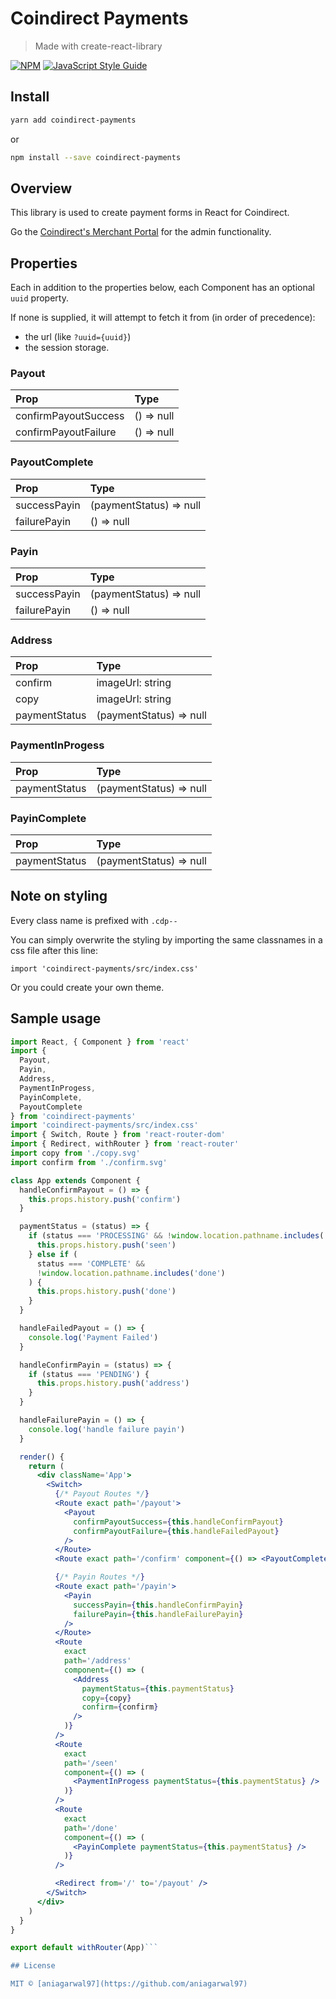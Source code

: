 # Coindirect Payments

> Made with create-react-library

[![NPM](https://img.shields.io/npm/v/coindirect-payments.svg)](https://www.npmjs.com/package/coindirect-payments) [![JavaScript Style Guide](https://img.shields.io/badge/code_style-standard-brightgreen.svg)](https://standardjs.com)

## Install

```bash
yarn add coindirect-payments
```

or

```bash
npm install --save coindirect-payments
```

## Overview

This library is used to create payment forms in React for Coindirect.

Go the [Coindirect's Merchant Portal](https://merchants.coindirect.com/payments) for the admin functionality.

## Properties

Each in addition to the properties below, each Component has an optional `uuid` property.

If none is supplied, it will attempt to fetch it from (in order of precedence):

- the url (like `?uuid={uuid}`)
- the session storage.

### Payout

| Prop                 | Type       |
| :------------------- | :--------- |
| confirmPayoutSuccess | () => null |
| confirmPayoutFailure | () => null |

### PayoutComplete

| Prop         | Type                    |
| :----------- | :---------------------- |
| successPayin | (paymentStatus) => null |
| failurePayin | () => null              |

### Payin

| Prop         | Type                    |
| :----------- | :---------------------- |
| successPayin | (paymentStatus) => null |
| failurePayin | () => null              |

### Address

| Prop          | Type                    |
| :------------ | :---------------------- |
| confirm       | imageUrl: string        |
| copy          | imageUrl: string        |
| paymentStatus | (paymentStatus) => null |

### PaymentInProgess

| Prop          | Type                    |
| :------------ | :---------------------- |
| paymentStatus | (paymentStatus) => null |

### PayinComplete

| Prop          | Type                    |
| :------------ | :---------------------- |
| paymentStatus | (paymentStatus) => null |

## Note on styling

Every class name is prefixed with `.cdp--`

You can simply overwrite the styling by importing the same classnames in a css file after this line:

```
import 'coindirect-payments/src/index.css'
```

Or you could create your own theme.

## Sample usage

````jsx
import React, { Component } from 'react'
import {
  Payout,
  Payin,
  Address,
  PaymentInProgess,
  PayinComplete,
  PayoutComplete
} from 'coindirect-payments'
import 'coindirect-payments/src/index.css'
import { Switch, Route } from 'react-router-dom'
import { Redirect, withRouter } from 'react-router'
import copy from './copy.svg'
import confirm from './confirm.svg'

class App extends Component {
  handleConfirmPayout = () => {
    this.props.history.push('confirm')
  }

  paymentStatus = (status) => {
    if (status === 'PROCESSING' && !window.location.pathname.includes('seen')) {
      this.props.history.push('seen')
    } else if (
      status === 'COMPLETE' &&
      !window.location.pathname.includes('done')
    ) {
      this.props.history.push('done')
    }
  }

  handleFailedPayout = () => {
    console.log('Payment Failed')
  }

  handleConfirmPayin = (status) => {
    if (status === 'PENDING') {
      this.props.history.push('address')
    }
  }

  handleFailurePayin = () => {
    console.log('handle failure payin')
  }

  render() {
    return (
      <div className='App'>
        <Switch>
          {/* Payout Routes */}
          <Route exact path='/payout'>
            <Payout
              confirmPayoutSuccess={this.handleConfirmPayout}
              confirmPayoutFailure={this.handleFailedPayout}
            />
          </Route>
          <Route exact path='/confirm' component={() => <PayoutComplete />} />

          {/* Payin Routes */}
          <Route exact path='/payin'>
            <Payin
              successPayin={this.handleConfirmPayin}
              failurePayin={this.handleFailurePayin}
            />
          </Route>
          <Route
            exact
            path='/address'
            component={() => (
              <Address
                paymentStatus={this.paymentStatus}
                copy={copy}
                confirm={confirm}
              />
            )}
          />
          <Route
            exact
            path='/seen'
            component={() => (
              <PaymentInProgess paymentStatus={this.paymentStatus} />
            )}
          />
          <Route
            exact
            path='/done'
            component={() => (
              <PayinComplete paymentStatus={this.paymentStatus} />
            )}
          />

          <Redirect from='/' to='/payout' />
        </Switch>
      </div>
    )
  }
}

export default withRouter(App)```

## License

MIT © [aniagarwal97](https://github.com/aniagarwal97)
````
